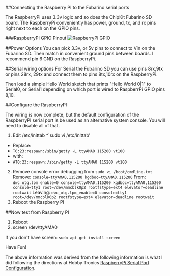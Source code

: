 ##Connecting the Raspberry PI to the Fubarino serial ports

The RaspberryPi uses 3.3v logic and so does the ChipKit Fubarino SD board. The RaspberryPi conveniently has power, ground, tx, and rx pins right next to each on the GPIO pins.

###RaspberryPI GPIO Pinout
![RaspberryPi GPIO](http://www.adafruit.com/adablog/wp-content/uploads/2012/06/GPIOs.png) 

##Power Options
You can pick 3.3v, or 5v pins to connect to Vin on the Fubarino SD. Then match in convenient ground pins between boards. I recommend pin 6 GND on the RaspberryPi.

##Serial wiring options
For Serial the Fubarino SD you can use pins 8rx,9tx or pins 28rx, 29tx and connect them to pins 8tx,10rx on the RaspberryPi. 

Then load a simple Hello World sketch that prints "Hello World 0|1" to Serial0, or Serial1 depending on which port is wired to RaspberrPi GPIO pins 8,10.

##Configure the RaspberryPI

The wiring is now complete, but the default configuration of the RaspberryPI serial port is be used as an alternative system console. You will need to disable all of that. 

1. Edit /etc/inittab
*`sudo vi /etc/inittab'
* Replace:
* `T0:23:respawn:/sbin/getty -L ttyAMA0 115200 vt100`
*  with:
*  `#T0:23:respawn:/sbin/getty -L ttyAMA0 115200 vt100`
2. Remove console error debugging from 
`sudo vi /boot/cmdline.txt`
Remove:
`console=ttyAMA0,115200 kgdboc=ttyAMA0,115200`
From:
`dwc_otg.lpm_enable=0 console=ttyAMA0,115200 kgdboc=ttyAMA0,115200 console=tty1 root=/dev/mmcblk0p2 rootfstype=ext4 elevator=deadline rootwait`
Leaving:
`dwc_otg.lpm_enable=0 console=tty1 root=/dev/mmcblk0p2 rootfstype=ext4 elevator=deadline rootwait`
3. Reboot the Raspberry PI


##Now test from Raspberry PI
1. Reboot
2. screen /dev/ttyAMA0

If you don't have screen:
`sudo apt-get install screen`

Have Fun!


The above information was derived from the following information is what I did following the directions at Hobby Tronics [RaspberryPi Serial Port Configuration](http://www.hobbytronics.co.uk/raspberry-pi-serial-port).




 
